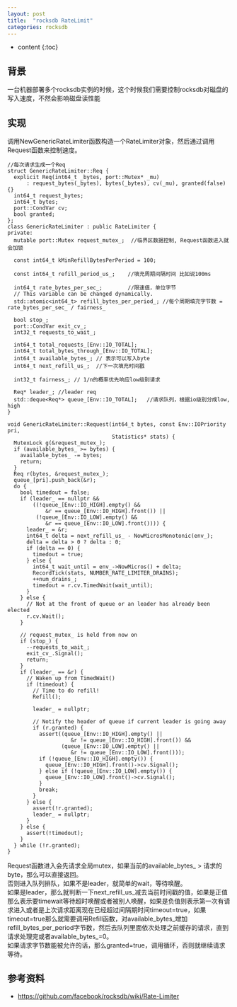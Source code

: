 ```yaml
---
layout: post
title:  "rocksdb RateLimit"
categories: rocksdb
---
```


* content
{:toc}

## 背景
一台机器部署多个rocksdb实例的时候，这个时候我们需要控制rocksdb对磁盘的写入速度，不然会影响磁盘读性能

## 实现
调用NewGenericRateLimiter函数构造一个RateLimiter对象，然后通过调用Request函数来控制速度。<br/>

```
//每次请求生成一个Req
struct GenericRateLimiter::Req {
  explicit Req(int64_t _bytes, port::Mutex* _mu)
      : request_bytes(_bytes), bytes(_bytes), cv(_mu), granted(false) {}
  int64_t request_bytes;
  int64_t bytes;
  port::CondVar cv;
  bool granted;
};
class GenericRateLimiter : public RateLimiter {
private:  
  mutable port::Mutex request_mutex_;  //临界区数据控制, Request函数进入就会加锁

  const int64_t kMinRefillBytesPerPeriod = 100;

  const int64_t refill_period_us_;    //填充周期间隔时间 比如说100ms

  int64_t rate_bytes_per_sec_;        //限速值，单位字节
  // This variable can be changed dynamically.
  std::atomic<int64_t> refill_bytes_per_period_; //每个周期填充字节数 = rate_bytes_per_sec_ / fairness_

  bool stop_;
  port::CondVar exit_cv_;
  int32_t requests_to_wait_;

  int64_t total_requests_[Env::IO_TOTAL];
  int64_t total_bytes_through_[Env::IO_TOTAL];
  int64_t available_bytes_; // 表示可以写入byte
  int64_t next_refill_us_;  //下一次填充时间戳

  int32_t fairness_; // 1/n的概率优先响应low级别请求

  Req* leader_; //leader req
  std::deque<Req*> queue_[Env::IO_TOTAL];   //请求队列，根据io级别分成low, high
}

void GenericRateLimiter::Request(int64_t bytes, const Env::IOPriority pri,
                                 Statistics* stats) {
  MutexLock g(&request_mutex_);
  if (available_bytes_ >= bytes) {
    available_bytes_ -= bytes;
    return;
  }
  Req r(bytes, &request_mutex_);
  queue_[pri].push_back(&r);
  do {
    bool timedout = false;
    if (leader_ == nullptr &&
        ((!queue_[Env::IO_HIGH].empty() &&
            &r == queue_[Env::IO_HIGH].front()) ||
         (!queue_[Env::IO_LOW].empty() &&
            &r == queue_[Env::IO_LOW].front()))) {
      leader_ = &r;
      int64_t delta = next_refill_us_ - NowMicrosMonotonic(env_);
      delta = delta > 0 ? delta : 0;
      if (delta == 0) {
        timedout = true;
      } else {
        int64_t wait_until = env_->NowMicros() + delta;
        RecordTick(stats, NUMBER_RATE_LIMITER_DRAINS);
        ++num_drains_;
        timedout = r.cv.TimedWait(wait_until);
      }
    } else {
      // Not at the front of queue or an leader has already been elected
      r.cv.Wait();
    }

    // request_mutex_ is held from now on
    if (stop_) {
      --requests_to_wait_;
      exit_cv_.Signal();
      return;
    }
    if (leader_ == &r) {
      // Waken up from TimedWait()
      if (timedout) {
        // Time to do refill!
        Refill();

        leader_ = nullptr;

        // Notify the header of queue if current leader is going away
        if (r.granted) {
          assert((queue_[Env::IO_HIGH].empty() ||
                    &r != queue_[Env::IO_HIGH].front()) &&
                 (queue_[Env::IO_LOW].empty() ||
                    &r != queue_[Env::IO_LOW].front()));
          if (!queue_[Env::IO_HIGH].empty()) {
            queue_[Env::IO_HIGH].front()->cv.Signal();
          } else if (!queue_[Env::IO_LOW].empty()) {
            queue_[Env::IO_LOW].front()->cv.Signal();
          }
          break;
        }
      } else {
        assert(!r.granted);
        leader_ = nullptr;
      }
    } else {
      assert(!timedout);
    }
  } while (!r.granted);
}
```
Request函数进入会先请求全局mutex，如果当前的available_bytes_ > 请求的byte，那么可以直接返回。<br/>
否则进入队列排队，如果不是leader，就简单的wait，等待唤醒。<br/>
如果是leader，那么就判断一下next_refill_us_减去当前时间戳的值，如果是正值那么表示要timewait等待超时唤醒或者被别人唤醒，如果是负值则表示第一次有请求进入或者是上次请求距离现在已经超过间隔期时间timeout=true，如果timeout=true那么就需要调用Refill函数，对available_bytes_增加refill_bytes_per_period字节数，然后去队列里面依次处理之前缓存的请求，直到请求处理完或者available_bytes_=0。<br/>
如果请求字节数能被允许的话，那么granted=true，调用循环，否则就继续请求等待。<br/>

## 参考资料
- https://github.com/facebook/rocksdb/wiki/Rate-Limiter
